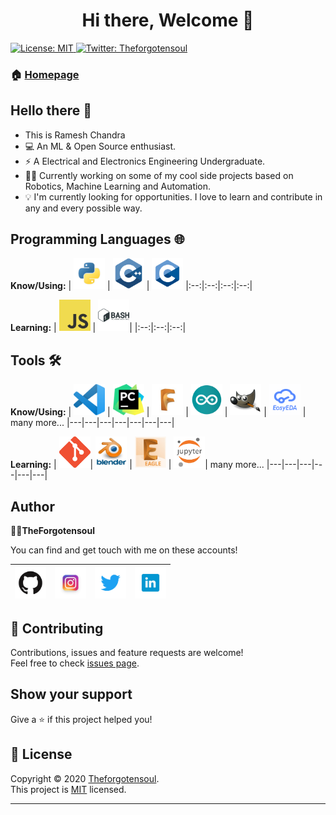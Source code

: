 <h1 align="center">Hi there, Welcome 👋</h1>
<p>
  <a href="https://github.com/TheForgotensoul/theforgotensoul/blob/master/LICENSE" target="_blank">
    <img alt="License: MIT" src="https://img.shields.io/badge/License-MIT-yellow.svg" />
  </a>
  <a href="https://twitter.com/Theforgotensoul" target="_blank">
    <img alt="Twitter: Theforgotensoul" src="https://img.shields.io/twitter/follow/Theforgotensoul.svg?style=social" />
  </a>
</p>

### 🏠 [Homepage](https://github.com/TheForgotensoul/theforgotensoul)

## Hello there 👋

 * This is Ramesh Chandra
 *  💻   An ML & Open Source enthusiast.
 * ⚡    A Electrical and Electronics Engineering Undergraduate.
 * 👨‍💻   Currently working on some of my cool side projects based on Robotics, Machine Learning and Automation.
 * 💡    I'm currently looking for opportunities. I love to learn and contribute in any and every possible way.
 

## Programming Languages 🌐

**Know/Using:**
|  [<img src="https://raw.githubusercontent.com/github/explore/80688e429a7d4ef2fca1e82350fe8e3517d3494d/topics/python/python.png" alt="python logo" width="50">](https://www.python.org/) | [<img src="https://raw.githubusercontent.com/github/explore/80688e429a7d4ef2fca1e82350fe8e3517d3494d/topics/cpp/cpp.png" alt="cpp logo" width="50">](https://isocpp.org/)  | [<img src="https://raw.githubusercontent.com/github/explore/80688e429a7d4ef2fca1e82350fe8e3517d3494d/topics/c/c.png" alt="c logo" width="50">](http://www.open-std.org/jtc1/sc22/wg14/) 
|:--:|:--:|:--:|:--:|

**Learning:**
| [<img src="https://raw.githubusercontent.com/github/explore/80688e429a7d4ef2fca1e82350fe8e3517d3494d/topics/javascript/javascript.png" alt="js logo" width="50">](https://developer.mozilla.org/en-US/docs/Web/JavaScript)  | [<img src="https://raw.githubusercontent.com/github/explore/80688e429a7d4ef2fca1e82350fe8e3517d3494d/topics/bash/bash.png" alt="bash logo" width="50">](https://www.gnu.org/software/bash/)|
|:--:|:--:|:--:|

## Tools 🛠️

**Know/Using:**
| [<img src="https://raw.githubusercontent.com/TheForgotensoul/theforgotensoul/master/img/vscode.png" alt="vscode logo" width="50">](https://code.visualstudio.com/) | [<img src="https://raw.githubusercontent.com/TheForgotensoul/theforgotensoul/master/img/pycharm.png" alt="pycharm logo" width="50">](https://www.jetbrains.com/pycharm/) | [<img src="https://raw.githubusercontent.com/TheForgotensoul/theforgotensoul/master/img/fusion.png" alt="fusion logo" width="50">](https://www.autodesk.com/products/fusion-360/personal/) | [<img src="https://raw.githubusercontent.com/github/explore/80688e429a7d4ef2fca1e82350fe8e3517d3494d/topics/arduino/arduino.png" alt="arduino logo" width="50">](https://www.arduino.cc//) | [<img src="https://raw.githubusercontent.com/TheForgotensoul/theforgotensoul/master/img/gimp.png" alt="gimp logo" width="50">](https://www.gimp.org/)  |  [<img src="https://raw.githubusercontent.com/TheForgotensoul/theforgotensoul/master/img/easyeda.png" alt="easyeda logo" width="50">](https://easyeda.com//) | many more...
|---|---|---|---|---|---|---|

**Learning:**
| [<img src="https://raw.githubusercontent.com/TheForgotensoul/theforgotensoul/master/img/git.png" alt="git logo" width="50">](https://git-scm.com/)| [<img src="https://raw.githubusercontent.com/TheForgotensoul/theforgotensoul/master/img/blender.png" alt="blender logo" width="50">](https://www.blender.org/) | [<img src="https://raw.githubusercontent.com/TheForgotensoul/theforgotensoul/master/img/eagle.png" alt="eagle logo" width="50">](https://www.autodesk.com/products/eagle/overview/) | [<img src="https://raw.githubusercontent.com/TheForgotensoul/theforgotensoul/master/img/jupyter_notebook.png" alt="jupyter notebook logo" width="50">](https://jupyter.org/)| many more...
|---|---|---|---|---|---|


## Author

 👨‍💼**TheForgotensoul**

You can find and get touch with me on these accounts!

| [<img src="https://raw.githubusercontent.com/TheForgotensoul/theforgotensoul/master/img/github.png" alt="github logo" width="50">](https://github.com/Theforgotensoul) | [<img src="https://raw.githubusercontent.com/TheForgotensoul/theforgotensoul/master/img/instagram.png" alt="instagram logo" width="50">](https://www.instagram.com/ramesh_chandra_rc/) | [<img src="https://raw.githubusercontent.com/TheForgotensoul/theforgotensoul/master/img/twitter.png" alt="twitter logo" width="50">](https://twitter.com/Theforgotensoul) | [<img src="https://raw.githubusercontent.com/TheForgotensoul/theforgotensoul/master/img/linkedin.png" alt="linkedin logo" width="50">](https://www.linkedin.com/in/ramesh-chandra-430107166)
|---|---|---|---|

## 🤝 Contributing

Contributions, issues and feature requests are welcome!<br />Feel free to check [issues page](https://github.com/TheForgotensoul/theforgotensoul/issues).

## Show your support

Give a ⭐️ if this project helped you!

## 📝 License

Copyright © 2020 [Theforgotensoul](https://github.com/Theforgotensoul).<br />
This project is [MIT](https://github.com/TheForgotensoul/theforgotensoul/blob/master/LICENSE) licensed.

---
